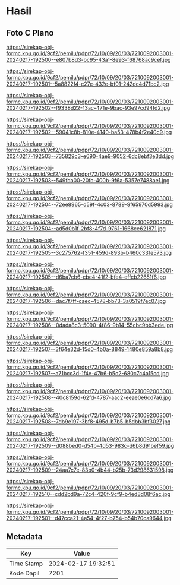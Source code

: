 # Hasil

## Foto C Plano

https://sirekap-obj-formc.kpu.go.id/9cf2/pemilu/pdpr/72/10/09/20/03/7210092003001-20240217-192500--e807b8d3-bc95-43a1-8e93-f68768ac9cef.jpg

https://sirekap-obj-formc.kpu.go.id/9cf2/pemilu/pdpr/72/10/09/20/03/7210092003001-20240217-192501--5a8822f4-c27e-432e-bf01-242dc4d71bc2.jpg

https://sirekap-obj-formc.kpu.go.id/9cf2/pemilu/pdpr/72/10/09/20/03/7210092003001-20240217-192502--f9338d22-13ac-471e-9bac-93e97cd94fd2.jpg

https://sirekap-obj-formc.kpu.go.id/9cf2/pemilu/pdpr/72/10/09/20/03/7210092003001-20240217-192502--59041c8b-810e-4140-ba53-478b4f2e40c9.jpg

https://sirekap-obj-formc.kpu.go.id/9cf2/pemilu/pdpr/72/10/09/20/03/7210092003001-20240217-192503--735829c3-e690-4ae9-9052-6dc8ebf3e3dd.jpg

https://sirekap-obj-formc.kpu.go.id/9cf2/pemilu/pdpr/72/10/09/20/03/7210092003001-20240217-192503--549fda00-20fc-400b-9f6a-5357e7488ae1.jpg

https://sirekap-obj-formc.kpu.go.id/9cf2/pemilu/pdpr/72/10/09/20/03/7210092003001-20240217-192504--72ee8965-d59f-4c03-8789-9f65970d5993.jpg

https://sirekap-obj-formc.kpu.go.id/9cf2/pemilu/pdpr/72/10/09/20/03/7210092003001-20240217-192504--ad5d0b1f-2bf8-4f7d-9761-1668ce621871.jpg

https://sirekap-obj-formc.kpu.go.id/9cf2/pemilu/pdpr/72/10/09/20/03/7210092003001-20240217-192505--3c275762-f351-459d-893b-b460c331e573.jpg

https://sirekap-obj-formc.kpu.go.id/9cf2/pemilu/pdpr/72/10/09/20/03/7210092003001-20240217-192505--d6ba7cb6-cbe4-41f2-bfe4-effcb22651f6.jpg

https://sirekap-obj-formc.kpu.go.id/9cf2/pemilu/pdpr/72/10/09/20/03/7210092003001-20240217-192506--dac7f7ff-caec-4578-bb73-3a0519f7ec07.jpg

https://sirekap-obj-formc.kpu.go.id/9cf2/pemilu/pdpr/72/10/09/20/03/7210092003001-20240217-192506--0dada8c3-5090-4f86-9b14-55cbc9bb3ede.jpg

https://sirekap-obj-formc.kpu.go.id/9cf2/pemilu/pdpr/72/10/09/20/03/7210092003001-20240217-192507--3f64e32d-15d0-4b0a-8849-1480e859a8b8.jpg

https://sirekap-obj-formc.kpu.go.id/9cf2/pemilu/pdpr/72/10/09/20/03/7210092003001-20240217-192507--a71bcc3d-1f4e-47b6-b5c2-680c7c4a15cd.jpg

https://sirekap-obj-formc.kpu.go.id/9cf2/pemilu/pdpr/72/10/09/20/03/7210092003001-20240217-192508--40c8159d-62fd-4787-aac2-eeae0e6cd7a6.jpg

https://sirekap-obj-formc.kpu.go.id/9cf2/pemilu/pdpr/72/10/09/20/03/7210092003001-20240217-192508--7db9e197-3bf8-495d-b7b5-b5dbb3bf3027.jpg

https://sirekap-obj-formc.kpu.go.id/9cf2/pemilu/pdpr/72/10/09/20/03/7210092003001-20240217-192509--d088bed0-d54b-4d53-983c-d6b8d91bef59.jpg

https://sirekap-obj-formc.kpu.go.id/9cf2/pemilu/pdpr/72/10/09/20/03/7210092003001-20240217-192509--24aa7c7e-83b0-4b44-b25b-73d298631598.jpg

https://sirekap-obj-formc.kpu.go.id/9cf2/pemilu/pdpr/72/10/09/20/03/7210092003001-20240217-192510--cdd2bd9a-72c4-420f-9cf9-b4ed8d08f6ac.jpg

https://sirekap-obj-formc.kpu.go.id/9cf2/pemilu/pdpr/72/10/09/20/03/7210092003001-20240217-192501--d47cca21-4a54-4f27-b754-b54b70ca9644.jpg


## Metadata

| Key        | Value               |
| ---------- | ------------------- |
| Time Stamp | 2024-02-17 19:32:51 |
| Kode Dapil | 7201                |



